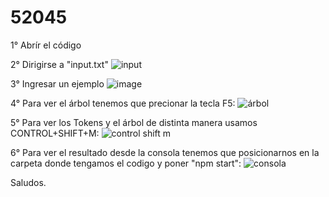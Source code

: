 # 52045
1° Abrír el código

2° Dirigirse a "input.txt"
![input](https://github.com/user-attachments/assets/84509fed-c2da-43b2-92aa-40945b87789f)

3° Ingresar un ejemplo 
![image](https://github.com/user-attachments/assets/28d36d27-104c-4422-945f-d7b8791a5fe9)

4° Para ver el árbol tenemos que precionar la tecla F5:
![árbol](https://github.com/user-attachments/assets/d437afac-8c60-408a-a7b8-9f1779f565c7)

5° Para ver los Tokens y el árbol de distinta manera usamos CONTROL+SHIFT+M:
![control shift m](https://github.com/user-attachments/assets/cf67c4f9-f101-43b3-a3f1-5bdd9f5414f5)

6° Para ver el resultado desde la consola tenemos que posicionarnos en la carpeta donde tengamos el codigo y poner "npm start":
![consola](https://github.com/user-attachments/assets/e1e4f249-54ac-4668-86c9-8efdd4f15585)

Saludos.
